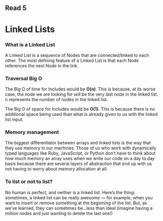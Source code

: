 ## Read 5

# Linked Lists

### What is a Linked List

A Linked List is a sequence of Nodes that are connected/linked to each other. The most defining feature of a 
Linked List is that each Node references the next Node in the link.

### Traversal Big O

The Big O of time for Includes would be **O(n)**. This is because, at its worse case, the node we are looking 
for will be the very last node in the linked list. n represents the number of nodes in the linked list.

The Big O of space for Includes would be **O(1)**. This is because there is no additional space being used than 
what is already given to us with the linked list input.

### Memory management

The biggest differentiator between arrays and linked lists is the way that they use memory in our machines. 
Those of us who work with dynamically typed languages like Ruby, JavaScript, or Python don’t have to think about how much 
memory an array uses when we write our code on a day to day basis because there are several layers of abstraction that end up 
with us not having to worry about memory allocation at all.


### To list or not to list?

No human is perfect, and neither is a linked list. Here’s the thing: sometimes, a linked 
list can be really awesome — for example, when you want to insert or remove something at the 
beginning of the list. But, as we’ve learned, they can sometimes be…less than ideal (imagine having a 
million nodes and just wanting to delete the last one!)












